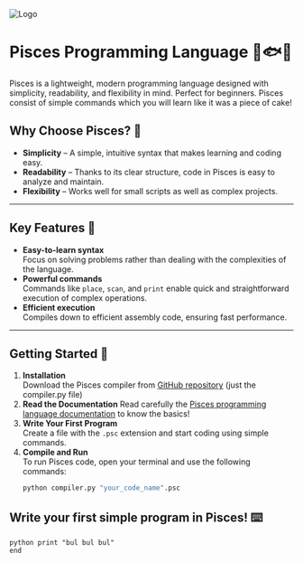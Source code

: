 ![Logo](https://github.com/user-attachments/assets/95a57dac-a0ea-4787-813a-6603d5ca5fda)
# Pisces Programming Language 🌊🐟✨


Pisces is a lightweight, modern programming language designed with simplicity, readability, and flexibility in mind. Perfect for beginners. Pisces consist of simple commands which you will learn like it was a piece of cake!

## Why Choose Pisces? 🤔

- **Simplicity** – A simple, intuitive syntax that makes learning and coding easy.
- **Readability** – Thanks to its clear structure, code in Pisces is easy to analyze and maintain.
- **Flexibility** – Works well for small scripts as well as complex projects.

---

## Key Features 🔑

- **Easy-to-learn syntax**  
  Focus on solving problems rather than dealing with the complexities of the language.
- **Powerful commands**  
  Commands like `place`, `scan`, and `print` enable quick and straightforward execution of complex operations.
- **Efficient execution**  
  Compiles down to efficient assembly code, ensuring fast performance.

---

## Getting Started 🚀

1. **Installation**  
   Download the Pisces compiler from [GitHub repository](https://github.com/Kvmyk/Pisces) (just the compiler.py file)
2. **Read the Documentation**
   Read carefully the [Pisces programming language documentation](https://github.com/Kvmyk/Pisces/blob/main/Pisces%20documentation.md) to know the basics!
4. **Write Your First Program**  
   Create a file with the `.psc` extension and start coding using simple commands.
5. **Compile and Run**  
   To run Pisces code, open your terminal and use the following commands:
   ```bash
   python compiler.py "your_code_name".psc

## Write your first simple program in Pisces! ⌨️
```
python print "bul bul bul"
end
```
